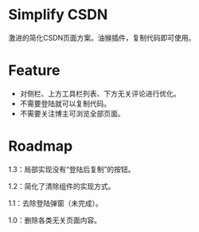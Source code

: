 # Simplify CSDN
激进的简化CSDN页面方案。油猴插件，复制代码即可使用。

# Feature
- 对侧栏、上方工具栏列表、下方无关评论进行优化。
- 不需要登陆就可以复制代码。
- 不需要关注博主可浏览全部页面。

# Roadmap
1.3：局部实现没有“登陆后复制”的按钮。

1.2：简化了清除组件的实现方式。

1.1：去除登陆弹窗（未完成）。

1.0：删除各类无关页面内容。
